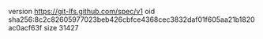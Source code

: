 version https://git-lfs.github.com/spec/v1
oid sha256:8c2c82605977023beb426cbfce4368cec3832daf01f605aa21b1820ac0acf63f
size 31427
